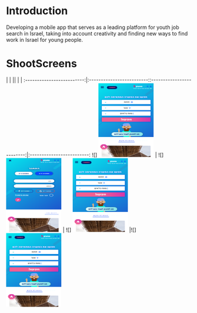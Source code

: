 # Introduction
Developing a mobile app that serves as a leading platform for youth job search in Israel, taking into account creativity and finding new ways to find work in Israel for young people.


# ShootScreens
|             |   ||             |   |
:-------------------------:|:-------------------------::-------------------------:|:-------------------------:
![] <img width="150" height="200" src="https://github.com/rashaSheheibar/sahbak/blob/master/Images/image1.png?raw=true" />   |  ![] <img width="150" height="200" src="https://github.com/rashaSheheibar/sahbak/blob/master/Images/image2.png?raw=true" /> | ![] <img width="150" height="200" src="https://github.com/rashaSheheibar/sahbak/blob/master/Images/image1.png?raw=true" /> |![] <img width="150" height="200" src="https://github.com/rashaSheheibar/sahbak/blob/master/Images/image1.png?raw=true" /> 
